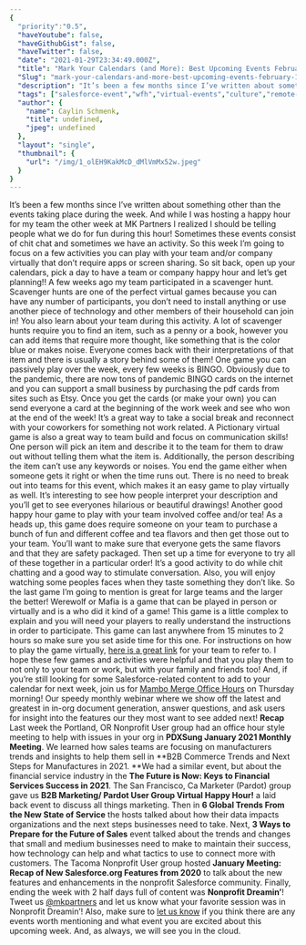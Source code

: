 ```yaml
---
{
  "priority":"0.5",
  "haveYoutube": false,
  "haveGithubGist": false,
  "haveTwitter": false,
  "date": "2021-01-29T23:34:49.000Z",
  "title": "Mark Your Calendars (and More): Best Upcoming Events February 1, 2021 — February 5, 2021",
  "Slug": "mark-your-calendars-and-more-best-upcoming-events-february-1-2021-february-5-2021",
  "description": "It’s been a few months since I’ve written about something other than the events taking place during the week. And while I was hosting a happy hour for my team the other week at MK Partners I realized I should be telling people what we do for fun during this hour! Sometimes these events consist of chit chat and sometimes we have an activity. So this week I’m going to focus on a few activities you can play with your team and/or company virtually that don’t require apps or screen sharing. So sit back, open up your calendars, pick a day to have a team or company happy hour and let’s get planning!!.",
  "tags": ["salesforce-event","wfh","virtual-events","culture","remote-work"],
  "author": {
    "name": Caylin Schmenk,
    "title": undefined,
    "jpeg": undefined
  },
  "layout": "single",
  "thumbnail": {
    "url": "/img/1_olEH9KakMcD_dMlVmMx52w.jpeg"
  }
}
---
```

It’s been a few months since I’ve written about something other than the events taking place during the week. And while I was hosting a happy hour for my team the other week at MK Partners I realized I should be telling people what we do for fun during this hour! Sometimes these events consist of chit chat and sometimes we have an activity. So this week I’m going to focus on a few activities you can play with your team and/or company virtually that don’t require apps or screen sharing. So sit back, open up your calendars, pick a day to have a team or company happy hour and let’s get planning!!
A few weeks ago my team participated in a scavenger hunt. Scavenger hunts are one of the perfect virtual games because you can have any number of participants, you don’t need to install anything or use another piece of technology and other members of their household can join in! You also learn about your team during this activity. A lot of scavenger hunts require you to find an item, such as a penny or a book, however you can add items that require more thought, like something that is the color blue or makes noise. Everyone comes back with their interpretations of that item and there is usually a story behind some of them!
One game you can passively play over the week, every few weeks is BINGO. Obviously due to the pandemic, there are now tons of pandemic BINGO cards on the internet and you can support a small business by purchasing the pdf cards from sites such as Etsy. Once you get the cards (or make your own) you can send everyone a card at the beginning of the work week and see who won at the end of the week! It’s a great way to take a social break and reconnect with your coworkers for something not work related.
A Pictionary virtual game is also a great way to team build and focus on communication skills! One person will pick an item and describe it to the team for them to draw out without telling them what the item is. Additionally, the person describing the item can’t use any keywords or noises. You end the game either when someone gets it right or when the time runs out. There is no need to break out into teams for this event, which makes it an easy game to play virtually as well. It’s interesting to see how people interpret your description and you’ll get to see everyones hilarious or beautiful drawings!
Another good happy hour game to play with your team involved coffee and/or tea! As a heads up, this game does require someone on your team to purchase a bunch of fun and different coffee and tea flavors and then get those out to your team. You’ll want to make sure that everyone gets the same flavors and that they are safety packaged. Then set up a time for everyone to try all of these together in a particular order! It’s a good activity to do while chit chatting and a good way to stimulate conversation. Also, you will enjoy watching some peoples faces when they taste something they don’t like.
So the last game I’m going to mention is great for large teams and the larger the better! Werewolf or Mafia is a game that can be played in person or virtually and is a who did it kind of a game! This game is a little complex to explain and you will need your players to really understand the instructions in order to participate. This game can last anywhere from 15 minutes to 2 hours so make sure you set aside time for this one. For instructions on how to play the game virtually, [here is a great link](https://anjuansimmons.com/blog/how-to-play-werewolf-over-zoom/) for your team to refer to.
I hope these few games and activities were helpful and that you play them to not only to your team or work, but with your family and friends too!
And, if you’re still looking for some Salesforce-related content to add to your calendar for next week, join us for [Mambo Merge Office Hours](https://events.mkpartners.com/MamboMergeOfficeHours) on Thursday morning! Our speedy monthly webinar where we show off the latest and greatest in in-org document generation, answer questions, and ask users for insight into the features our they most want to see added next!
<strong>Recap</strong>
Last week the Portland, OR Nonprofit User group had an office hour style meeting to help with issues in your org in **PDXSung January 2021 Monthly Meeting**. We learned how sales teams are focusing on manufacturers trends and insights to help them sell in **B2B Commerce Trends and Next Steps for Manufactures in 2021. **We had a similar event, but about the financial service industry in the **The Future is Now: Keys to Financial Services Success in 2021**. The San Francisco, Ca Marketer (Pardot) group gave us **B2B Marketing/ Pardot User Group Virtual Happy Hour!** a laid back event to discuss all things marketing. Then in **6 Global Trends From the New State of Service** the hosts talked about how their data impacts organizations and the next steps businesses need to take.
Next, **3 Ways to Prepare for the Future of Sales** event talked about the trends and changes that small and medium businesses need to make to maintain their success, how technology can help and what tactics to use to connect more with customers. The Tacoma Nonprofit User group hosted **January Meeting: Recap of New Salesforce.org Features from 2020** to talk about the new features and enhancements in the nonprofit Salesforce community. Finally, ending the week with 2 half days full of content was **Nonprofit Dreamin’**! Tweet us [@mkpartners](http://twitter.com/mkpartners) and let us know what your favorite session was in Nonprofit Dreamin’!
Also, make sure to [let us know](https://appexchange.salesforce.com/appxConsultingListingDetail?listingId=a0N30000001gF9jEAE) if you think there are any events worth mentioning and what event you are excited about this upcoming week. And, as always, we will see you in the cloud.
